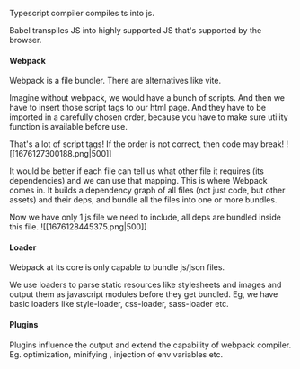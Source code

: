 Typescript compiler compiles ts into js.

Babel transpiles JS into highly supported JS that's supported by the browser.


#### Webpack
Webpack is a file bundler. There are alternatives like vite.

Imagine without webpack, we would have a bunch of scripts. And then we have to insert those script tags to our html page. And they have to be imported in a carefully chosen order, because you have to make sure utility function is available before use.

That's a lot of script tags!
If the order is not correct, then code may break!
![[1676127300188.png|500]] 

It would be better if each file can tell us what other file it requires (its dependencies) and we can use that mapping. This is where Webpack comes in. It builds a dependency graph of all files (not just code, but other assets) and their deps, and bundle all the files into one or more bundles.

Now we have only 1 js file we need to include, all deps are bundled inside this file.
![[1676128445375.png|500]]


#### Loader
Webpack at its core is only capable to bundle js/json files.

We use loaders to parse static resources like stylesheets and images and output them as javascript modules before they get bundled. Eg, we have basic loaders like style-loader, css-loader, sass-loader etc.

#### Plugins
Plugins influence the output and extend the capability of webpack compiler. Eg. optimization, minifying , injection of env variables etc.